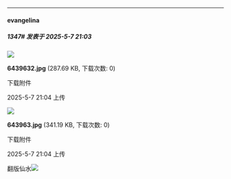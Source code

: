 ﻿
*****

####  evangelina  
##### 1347#       发表于 2025-5-7 21:03

<img src="https://img.stage1st.com/forum/202505/07/210405a6umm4mdkkf4usdd.jpg" referrerpolicy="no-referrer">

<strong>6439632.jpg</strong> (287.69 KB, 下载次数: 0)

下载附件

2025-5-7 21:04 上传

<img src="https://img.stage1st.com/forum/202505/07/210405xmyy374aoc4c9w4c.jpg" referrerpolicy="no-referrer">

<strong>643963.jpg</strong> (341.19 KB, 下载次数: 0)

下载附件

2025-5-7 21:04 上传

翻版仙水<img src="https://static.stage1st.com/image/smiley/face2017/067.png" referrerpolicy="no-referrer">

